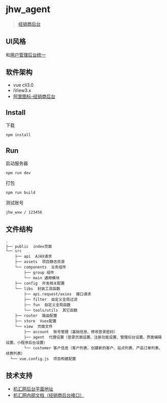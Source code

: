 # jhw_agent
> [经销商后台](http://www.jihui88.com/agent_v4/index.html)


## UI风格
和[用户管理后台统一](https://github.com/weswu/jhw-member)  


## 软件架构
- vue cli3.0
- iView3.x
- [阿里图标-经销商后台](http://iconfont.cn/)

## Install

下载

```shell
npm install
```

## Run

启动服务器

```shell
npm run dev
```

打包

```shell
npm run build
```

测试账号
```shell
jhw_wxw / 123456
```

## 文件结构
```shell
.
├── public  index页面
└── src
    ├── api  AJAX请求
    ├── assets  项目静态资源
    └── components  业务组件
        ├── group 组件
        └── main 通用模块
    ├── config  开发相关配置
    └── libs  封装工具函数
        ├── api.request/axios  接口请求
        ├── filter  自定义全局过滤
        ├── fun  自定义全局函数
        └── tools/utils  其它函数
    ├── router  路由配置
    ├── store  Vuex配置
    └── view  页面文件
        ├── account  账号管理（基础信息、修改登录密码）
        ├── agent  代理设置（登录页面设置、注册功能设置、管理后台设置、界面编辑设置、小程序后台设置）
        └── customer 客户信息（客户列表、创建新的客户、站点列表、产品订单列表、续费列表）
  └── vue.config.js  项目构建配置
```


## 技术支持
- [机汇网后台平面地址](https://pro.modao.cc/app/b3Vtu4k8TMQFBimdto15jpLCT6LK84o#screen=s42466fe76d153992602900)
- [机汇网内部文档（经销商后台接口）](https://jihui88.oschina.io/jhw-api/?file=home-%E9%A6%96%E9%A1%B5)
